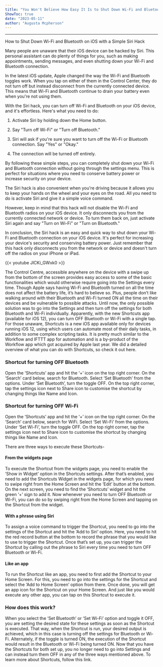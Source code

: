 ```yaml
---
title: "You Won't Believe How Easy It Is to Shut Down Wi-Fi and Bluetooth on iOS with This Siri Hack!"
ShowToc: true 
date: "2023-05-11"
author: "Augusta Mcpherson"
---
```

*****
How to Shut Down Wi-Fi and Bluetooth on iOS with a Simple Siri Hack

Many people are unaware that their iOS device can be hacked by Siri. This personal assistant can do plenty of things for you, such as making appointments, sending messages, and even shutting down your Wi-Fi and Bluetooth connection.

In the latest iOS update, Apple changed the way the Wi-Fi and Bluetooth toggles work. When you tap on either of them in the Control Center, they do not turn off but instead disconnect from the currently connected device. This means that Wi-Fi and Bluetooth continue to drain your battery even when you're not using them.

With the Siri hack, you can turn off Wi-Fi and Bluetooth on your iOS device, and it's effortless. Here's what you need to do:

1. Activate Siri by holding down the Home button.

2. Say "Turn off Wi-Fi" or "Turn off Bluetooth."

3. Siri will ask if you're sure you want to turn off the Wi-Fi or Bluetooth connection. Say "Yes" or "Okay."

4. The connection will be turned off entirely.

By following these simple steps, you can completely shut down your Wi-Fi and Bluetooth connection without going through the settings menu. This is perfect for situations where you need to conserve battery power or increase security on your device.

The Siri hack is also convenient when you're driving because it allows you to keep your hands on the wheel and your eyes on the road. All you need to do is activate Siri and give it a simple voice command.

However, keep in mind that this hack will not disable the Wi-Fi and Bluetooth radios on your iOS device. It only disconnects you from the currently connected network or device. To turn them back on, just activate Siri again and say "Turn on Wi-Fi" or "Turn on Bluetooth."

In conclusion, the Siri hack is an easy and quick way to shut down your Wi-Fi and Bluetooth connection on your iOS device. It's perfect for increasing your device's security and conserving battery power. Just remember that this hack only disconnects you from the network or device and doesn't turn off the radios on your iPhone or iPad.

{{< youtube JlCKi_GWxk0 >}} 




The Control Centre, accessible anywhere on the device with a swipe up from the bottom of the screen provides easy access to some of the basic functionalities which would otherwise require going into the Settings every time. Though Apple says having Wi-Fi and Bluetooth turned on all the time does not affect the battery life, it’s hard to believe so. Plus, people don’t like walking around with their Bluetooth and Wi-Fi turned ON all the time on their devices and be vulnerable to possible attacks. Until now, the only possible solution was to go into the Settings and then turn off the settings for both Bluetooth and Wi-Fi individually.
Apparently, with the new Shortcuts app (available for iOS 12), you can turn OFF Bluetooth or Wi-Fi with a single tap. For those unaware, Shortcuts is a new iOS app available only for devices running iOS 12, using which users can automate most of their daily tasks, in addition to some complex scripting tasks. It is pretty much similar to the Workflow and IFTTT app for automation and is a by-product of the Workflow app which got acquired by Apple last year. We did a detailed overview of what you can do with Shortcuts, so check it out here.

 
### Shortcut for turning OFF Bluetooth




 

Open the ‘Shortcuts’ app and hit the ‘+’ icon on the top right corner.
On the ‘Search’ card below, search for Bluetooth.
Select ‘Set Bluetooth’ from the options.
Under ‘Set Bluetooth’, turn the toggle OFF.
On the top right corner, tap the settings icon next to Share icon to customise the shortcut by changing things like Name and Icon.

 
### Shortcut for turning OFF Wi-Fi




 

Open the ‘Shortcuts’ app and hit the ‘+’ icon on the top right corner.
On the ‘Search’ card below, search for WiFi.
Select ‘Set Wi-Fi’ from the options.
Under ‘Set Wi-Fi’, turn the toggle OFF.
On the top right corner, tap the settings icon next to Share icon to customise the shortcut by changing things like Name and Icon.



There are three ways to execute these Shortcuts-

 
#### From the widgets page


To execute the Shortcut from the widgets page, you need to enable the ‘Show in Widget’ option in the Shortcuts settings. After that’s enabled, you need to add the Shortcuts Widget in the widgets page, for which you need to swipe right from the Home Screen and hit the ‘Edit’ button at the bottom. On the next screen, you need to find the ‘Shortcuts’ widget and hit the green ‘+’ sign to add it. Now whenever you need to turn OFF Bluetooth or Wi-Fi, you can do so by swiping right from the Home Screen and tapping on the Shortcut from the widget.

 
#### With a phrase using Siri


To assign a voice command to trigger the Shortcut, you need to go into the settings of the Shortcut and hit the ‘Add to Siri’ option. Here, you need to hit the red record button at the bottom to record the phrase that you would like to use to trigger the Shortcut. Once that’s set up, you can trigger the Shortcut by calling out the phrase to Siri every time you need to turn OFF Bluetooth or Wi-Fi.

 
#### Like an app


To run the Shortcut like an app, you need to first add the Shortcut to your Home Screen. For this, you need to go into the settings for the Shortcut and select the ‘Add to Home Screen’ option from there. Once done, you will get an app icon for the Shortcut on your Home Screen. And just like you would execute any other app, you can tap on this Shortcut to execute it.

 
### How does this work?


When you select the ‘Set Bluetooth’ or ‘Set Wi-Fi’ option and toggle it OFF, you are setting the desired state for these settings as soon as the Shortcut is executed. That way, when the Shortcut is run, your desired output is achieved, which in this case is turning off the settings for Bluetooth or Wi-Fi. Alternately, if the toggle is turned ON, the execution of the Shortcut would result in the Bluetooth or Wi-Fi being turned ON.
Now that you have the Shortcuts for both set up, you no longer need to go into Settings and can instead turn them OFF in any of the three ways mentioned above. To learn more about Shortcuts, follow this link.




